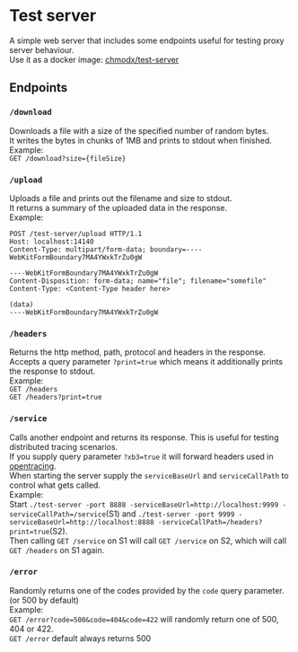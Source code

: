 # Test server
A simple web server that includes some endpoints useful for testing proxy server behaviour.  
Use it as a docker image: [chmodx/test-server](https://hub.docker.com/r/chmodx/test-server)

## Endpoints
### `/download`
Downloads a file with a size of the specified number of random bytes.  
It writes the bytes in chunks of 1MB and prints to stdout when finished.  
Example:  
`GET /download?size={fileSize}`  

### `/upload`
Uploads a file and prints out the filename and size to stdout.  
It returns a summary of the  uploaded data in the response.  
Example:  
```
POST /test-server/upload HTTP/1.1
Host: localhost:14140
Content-Type: multipart/form-data; boundary=----WebKitFormBoundary7MA4YWxkTrZu0gW

----WebKitFormBoundary7MA4YWxkTrZu0gW
Content-Disposition: form-data; name="file"; filename="somefile"
Content-Type: <Content-Type header here>

(data)
----WebKitFormBoundary7MA4YWxkTrZu0gW
```

### `/headers`
Returns the http method, path, protocol and headers in the response.  
Accepts a query parameter `?print=true` which means it additionally prints the response to stdout.  
Example:  
`GET /headers`  
`GET /headers?print=true`  

### `/service`
Calls another endpoint and returns its response. This is useful for testing distributed tracing scenarios.  
If you supply query parameter `?xb3=true` it will forward headers used in [opentracing](https://github.com/openzipkin/b3-propagation).  
When starting the server supply the `serviceBaseUrl` and `serviceCallPath` to control what gets called.  
Example:  
Start `./test-server -port 8888 -serviceBaseUrl=http://localhost:9999 -serviceCallPath=/service`(S1) and `./test-server -port 9999 -serviceBaseUrl=http://localhost:8888 -serviceCallPath=/headers?print=true`(S2).  
Then calling `GET /service` on S1 will call `GET /service` on S2, which will call `GET /headers` on S1 again.

### `/error`
Randomly returns one of the codes provided by the `code` query parameter. (or 500 by default)   
Example:  
`GET /error?code=500&code=404&code=422` will randomly return one of 500, 404 or 422.  
`GET /error` default always returns 500  
